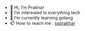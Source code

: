 - 👋 Hi, I’m Prakhar
- 👀 I’m interested in everything tech
- 🌱 I’m currently learning golang
- 📫 How to reach me : [ssprakhar](https://twitter.com/ssprakhar4)
